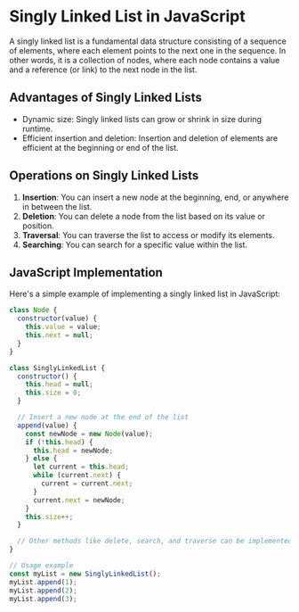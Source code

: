 # Singly Linked List in JavaScript

A singly linked list is a fundamental data structure consisting of a sequence of elements, where each element points to the next one in the sequence. In other words, it is a collection of nodes, where each node contains a value and a reference (or link) to the next node in the list.

## Advantages of Singly Linked Lists

- Dynamic size: Singly linked lists can grow or shrink in size during runtime.
- Efficient insertion and deletion: Insertion and deletion of elements are efficient at the beginning or end of the list.

## Operations on Singly Linked Lists

1. **Insertion**: You can insert a new node at the beginning, end, or anywhere in between the list.
2. **Deletion**: You can delete a node from the list based on its value or position.
3. **Traversal**: You can traverse the list to access or modify its elements.
4. **Searching**: You can search for a specific value within the list.

## JavaScript Implementation

Here's a simple example of implementing a singly linked list in JavaScript:

```javascript
class Node {
  constructor(value) {
    this.value = value;
    this.next = null;
  }
}

class SinglyLinkedList {
  constructor() {
    this.head = null;
    this.size = 0;
  }

  // Insert a new node at the end of the list
  append(value) {
    const newNode = new Node(value);
    if (!this.head) {
      this.head = newNode;
    } else {
      let current = this.head;
      while (current.next) {
        current = current.next;
      }
      current.next = newNode;
    }
    this.size++;
  }

  // Other methods like delete, search, and traverse can be implemented here
}

// Usage example
const myList = new SinglyLinkedList();
myList.append(1);
myList.append(2);
myList.append(3);
